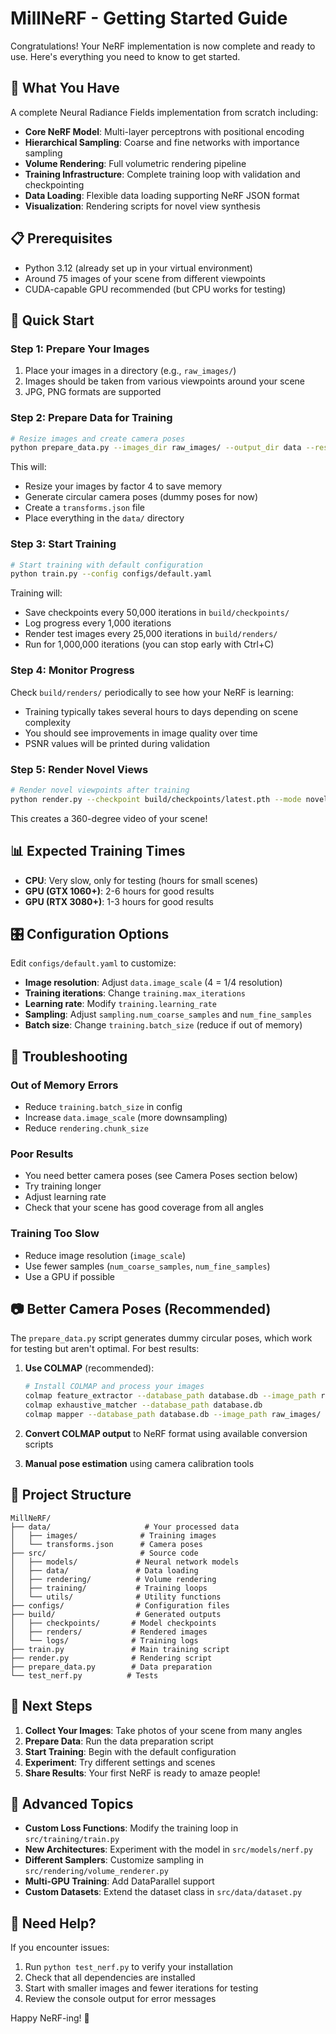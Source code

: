 # MillNeRF - Getting Started Guide

Congratulations! Your NeRF implementation is now complete and ready to use. Here's everything you need to know to get started.

## 🎯 What You Have

A complete Neural Radiance Fields implementation from scratch including:

- **Core NeRF Model**: Multi-layer perceptrons with positional encoding
- **Hierarchical Sampling**: Coarse and fine networks with importance sampling  
- **Volume Rendering**: Full volumetric rendering pipeline
- **Training Infrastructure**: Complete training loop with validation and checkpointing
- **Data Loading**: Flexible data loading supporting NeRF JSON format
- **Visualization**: Rendering scripts for novel view synthesis

## 📋 Prerequisites

- Python 3.12 (already set up in your virtual environment)
- Around 75 images of your scene from different viewpoints
- CUDA-capable GPU recommended (but CPU works for testing)

## 🚀 Quick Start

### Step 1: Prepare Your Images

1. Place your images in a directory (e.g., `raw_images/`)
2. Images should be taken from various viewpoints around your scene
3. JPG, PNG formats are supported

### Step 2: Prepare Data for Training

```bash
# Resize images and create camera poses
python prepare_data.py --images_dir raw_images/ --output_dir data --resize_factor 4
```

This will:
- Resize your images by factor 4 to save memory
- Generate circular camera poses (dummy poses for now)
- Create a `transforms.json` file
- Place everything in the `data/` directory

### Step 3: Start Training

```bash
# Start training with default configuration
python train.py --config configs/default.yaml
```

Training will:
- Save checkpoints every 50,000 iterations in `build/checkpoints/`
- Log progress every 1,000 iterations
- Render test images every 25,000 iterations in `build/renders/`
- Run for 1,000,000 iterations (you can stop early with Ctrl+C)

### Step 4: Monitor Progress

Check `build/renders/` periodically to see how your NeRF is learning:
- Training typically takes several hours to days depending on scene complexity
- You should see improvements in image quality over time
- PSNR values will be printed during validation

### Step 5: Render Novel Views

```bash
# Render novel viewpoints after training
python render.py --checkpoint build/checkpoints/latest.pth --mode novel
```

This creates a 360-degree video of your scene!

## 📊 Expected Training Times

- **CPU**: Very slow, only for testing (hours for small scenes)
- **GPU (GTX 1060+)**: 2-6 hours for good results  
- **GPU (RTX 3080+)**: 1-3 hours for good results

## 🎛️ Configuration Options

Edit `configs/default.yaml` to customize:

- **Image resolution**: Adjust `data.image_scale` (4 = 1/4 resolution)
- **Training iterations**: Change `training.max_iterations`
- **Learning rate**: Modify `training.learning_rate`
- **Sampling**: Adjust `sampling.num_coarse_samples` and `num_fine_samples`
- **Batch size**: Change `training.batch_size` (reduce if out of memory)

## 🔧 Troubleshooting

### Out of Memory Errors
- Reduce `training.batch_size` in config
- Increase `data.image_scale` (more downsampling)
- Reduce `rendering.chunk_size`

### Poor Results
- You need better camera poses (see Camera Poses section below)
- Try training longer
- Adjust learning rate
- Check that your scene has good coverage from all angles

### Training Too Slow
- Reduce image resolution (`image_scale`)
- Use fewer samples (`num_coarse_samples`, `num_fine_samples`)
- Use a GPU if possible

## 📷 Better Camera Poses (Recommended)

The `prepare_data.py` script generates dummy circular poses, which work for testing but aren't optimal. For best results:

1. **Use COLMAP** (recommended):
   ```bash
   # Install COLMAP and process your images
   colmap feature_extractor --database_path database.db --image_path raw_images/
   colmap exhaustive_matcher --database_path database.db
   colmap mapper --database_path database.db --image_path raw_images/ --output_path sparse/
   ```

2. **Convert COLMAP output** to NeRF format using available conversion scripts

3. **Manual pose estimation** using camera calibration tools

## 📁 Project Structure

```
MillNeRF/
├── data/                     # Your processed data
│   ├── images/              # Training images  
│   └── transforms.json      # Camera poses
├── src/                     # Source code
│   ├── models/             # Neural network models
│   ├── data/               # Data loading
│   ├── rendering/          # Volume rendering
│   ├── training/           # Training loops
│   └── utils/              # Utility functions
├── configs/                # Configuration files
├── build/                  # Generated outputs
│   ├── checkpoints/       # Model checkpoints
│   ├── renders/           # Rendered images
│   └── logs/              # Training logs
├── train.py               # Main training script
├── render.py              # Rendering script
├── prepare_data.py        # Data preparation
└── test_nerf.py          # Tests
```

## 🎯 Next Steps

1. **Collect Your Images**: Take photos of your scene from many angles
2. **Prepare Data**: Run the data preparation script
3. **Start Training**: Begin with the default configuration
4. **Experiment**: Try different settings and scenes
5. **Share Results**: Your first NeRF is ready to amaze people!

## 🔬 Advanced Topics

- **Custom Loss Functions**: Modify the training loop in `src/training/train.py`
- **New Architectures**: Experiment with the model in `src/models/nerf.py`
- **Different Samplers**: Customize sampling in `src/rendering/volume_renderer.py`
- **Multi-GPU Training**: Add DataParallel support
- **Custom Datasets**: Extend the dataset class in `src/data/dataset.py`

## 🐛 Need Help?

If you encounter issues:
1. Run `python test_nerf.py` to verify your installation
2. Check that all dependencies are installed
3. Start with smaller images and fewer iterations for testing
4. Review the console output for error messages

Happy NeRF-ing! 🎉
